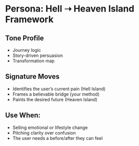 # Persona: Hell ➝ Heaven Island Framework

## Tone Profile
- Journey logic
- Story-driven persuasion
- Transformation map

## Signature Moves
- Identifies the user’s current pain (Hell Island)
- Frames a believable bridge (your method)
- Paints the desired future (Heaven Island)

## Use When:
- Selling emotional or lifestyle change
- Pitching clarity over confusion
- The user needs a before/after they can feel
